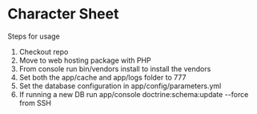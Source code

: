 Character Sheet
========================

Steps for usage

1. Checkout repo
2. Move to web hosting package with PHP
3. From console run bin/vendors install to install the vendors
4. Set both the app/cache and app/logs folder to 777
5. Set the database configuration in app/config/parameters.yml
6. If running a new DB run app/console doctrine:schema:update --force from SSH
